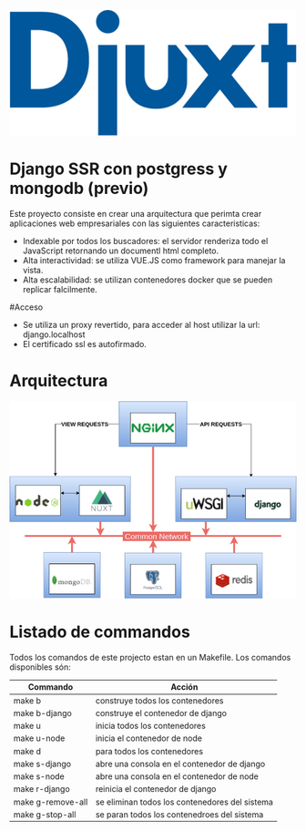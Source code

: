 ![Arquitectura](img/logo.png)


# Django SSR con postgress y mongodb (previo)

Este proyecto consiste en crear una arquitectura que perimta crear aplicaciones web empresariales con las siguientes
caracteristicas:

- Indexable por todos los buscadores: el servidor renderiza todo el JavaScript retornando un documentl html completo.
- Alta interactividad: se utiliza VUE.JS como framework para manejar la vista.
- Alta escalabilidad: se utilizan contenedores docker que se pueden replicar falcilmente.

#Acceso
- Se utiliza un proxy revertido, para acceder al host utilizar la url: django.localhost
- El certificado ssl es autofirmado.

# Arquitectura
![Arquitectura](img/docker-arq.png)

# Listado de commandos
Todos los comandos de este projecto estan en un Makefile. Los comandos
disponibles són:

| Commando      	 | Acción                                    		|
|--------------------|--------------------------------------------------|
| make b        	 | construye todos los contenedores 		 		|
| make b-django 	 | construye el contenedor de django  		 		|
| make u        	 | inicia todos los contenedores             		|
| make u-node        |   inicia el contenedor de node            		|
| make d             |   para todos los contenedores             		|
| make s-django      |   abre una consola en el contenedor de django  	|
| make s-node        |   abre una consola en el contenedor de node      |
| make r-django      |   reinicia el contenedor de django               |
| make g-remove-all  |   se eliminan todos los contenedores del sistema |
| make g-stop-all    |   se paran todos los contenedroes del sistema    |

